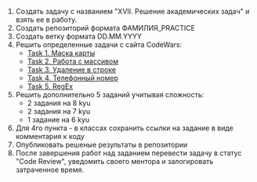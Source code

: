 1. Создать задачу с названием "XVII. Решение академических задач" и взять ее в работу.
2. Создать репозиторий формата ФАМИЛИЯ_PRACTICE
3. Создать ветку формата DD.MM.YYYY
4. Решить определенные задачи с сайта CodeWars:
   * [Task 1. Маска карты](https://www.codewars.com/kata/5412509bd436bd33920011bc)
   * [Task 2. Работа с массивом](https://www.codewars.com/kata/5679aa472b8f57fb8c000047)
   * [Task 3. Удаление в строке](https://www.codewars.com/kata/5727bb0fe81185ae62000ae3)
   * [Task 4. Телефонный номер](https://www.codewars.com/kata/525f50e3b73515a6db000b83)
   * [Task 5. RegEx](https://www.codewars.com/kata/56a3f08aa9a6cc9b75000023)
5. Решить дополнительно 5 заданий учитывая сложность:
   * 2 задания на 8 kyu
   * 2 задания на 7 kyu
   * 1 задание на 6 kyu
6. Для 4го пункта - в классах сохранить ссылки на задание в виде комментария к коду
7. Опубликовать решеные результаты в репозитории
8. После завершения работ над заданием перевести задачу в статус "Code Review", уведомить своего ментора и залогировать затраченное время.
